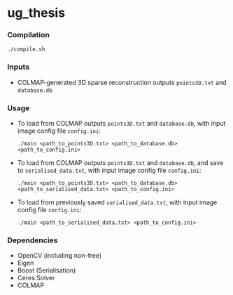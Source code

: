 # ug_thesis

### Compilation
`./compile.sh`

### Inputs
* COLMAP-generated 3D sparse reconstruction outputs `points3D.txt` and `database.db`

### Usage
* To load from COLMAP outputs `points3D.txt` and `database.db`, with input image config file `config.ini`:

   `./main <path_to_points3D.txt> <path_to_database.db> <path_to_config.ini>`

* To load from COLMAP outputs `points3D.txt` and `database.db`, and save to `serialised_data.txt`, with input image config file `config.ini`:

   `./main <path_to_points3D.txt> <path_to_database.db> <path_to_serialised_data.txt> <path_to_config.ini>`

* To load from previously saved `serialised_data.txt`, with input image config file `config.ini`:

   `./main <path_to_serialised_data.txt> <path_to_config.ini>`
   
### Dependencies
* OpenCV (including non-free)
* Eigen
* Boost (Serialisation)
* Ceres Solver
* COLMAP

